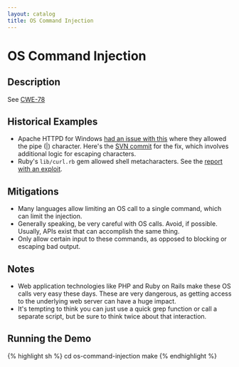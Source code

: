 ```yaml
---
layout: catalog
title: OS Command Injection
---
```


OS Command Injection
====================

Description
-----------

See [CWE-78](http://cwe.mitre.org/data/definitions/78.html)

Historical Examples
-------------------
* Apache HTTPD for Windows [had an issue with this](http://www.apacheweek.com/issues/02-03-22#security) where they allowed the pipe (|) character. Here's the [SVN commit](http://svn.apache.org/viewvc?view=revision&sortby=rev&revision=94092) for the fix, which involves additional logic for escaping characters.
* Ruby's `lib/curl.rb` gem allowed shell metacharacters. See the [report with an exploit](http://packetstormsecurity.com/files/120778/Ruby-Gem-Curl-Command-Execution.html).

Mitigations
-----------
* Many languages allow limiting an OS call to a single command, which can limit the injection.
* Generally speaking, be very careful with OS calls. Avoid, if possible. Usually, APIs exist that can accomplish the same thing.
* Only allow certain input to these commands, as opposed to blocking or escaping bad output.

Notes
-----
* Web application technologies like PHP and Ruby on Rails make these OS calls very easy these days. These are very dangerous, as getting access to the underlying web server can have a huge impact.
* It's tempting to think you can just use a quick grep function or call a separate script, but be sure to think twice about that interaction.

Running the Demo
----------------
{% highlight sh %}
  cd os-command-injection
  make
{% endhighlight %}

